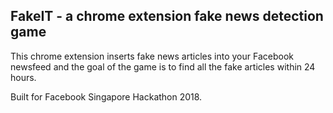 ## FakeIT - a chrome extension fake news detection game

This chrome extension inserts fake news articles into your Facebook newsfeed and the goal of the game is to find all the fake articles within 24 hours. 

Built for Facebook Singapore Hackathon 2018.
